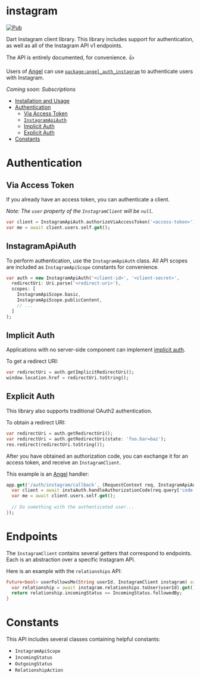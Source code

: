 # instagram
[![Pub](https://img.shields.io/pub/v/instagram.svg)](https://pub.dartlang.org/packages/instagram)

Dart Instagram client library. This library includes support for authentication,
as well as all of the Instagram API v1 endpoints.

The API is entirely documented, for convenience. :+1:

Users of
[Angel](https://angel-dart.github.io)
can use
[`package:angel_auth_instagram`](https://pub.dartlang.org/packages/angel_auth_instagram)
to authenticate users with Instagram.

*Coming soon: Subscriptions*

* [Installation and Usage](#installation-and-usage)
* [Authentication](#authentication)
    * [Via Access Token](#via-access-token)
    * [`InstagramApiAuth`](#instagramapiauth)
    * [Implicit Auth](#implicit-auth)
    * [Explicit Auth](#explicit-auth)
* [Constants](#constants)

# Authentication
## Via Access Token
If you already have an access token, you can authenticate a client.

*Note: The `user` property of the `InstagramClient` will be `null`.*

```dart
var client = InstagramApiAuth.authorizeViaAccessToken('<access-token>');
var me = await client.users.self.get();
```

## InstagramApiAuth
To perform authentication, use the `InstagramApiAuth` class. All API scopes are
included as `InstagramApiScope` constants for convenience.

```dart
var auth = new InstagramApiAuth('<client-id>', '<client-secret>',
  redirectUri: Uri.parse('<redirect-uri>'),
  scopes: [
    InstagramApiScope.basic,
    InstagramApiScope.publicContent,
    // ...
  ]
);
```

## Implicit Auth
Applications with no server-side component can implement
[implicit auth](https://www.instagram.com/developer/authentication/).

To get a redirect URI:

```dart
var redirectUri = auth.getImplicitRedirectUri();
window.location.href = redirectUri.toString();
```

## Explicit Auth
This library also supports traditional OAuth2 authentication.

To obtain a redirect URI:

```dart
var redirectUri = auth.getRedirectUri();
var redirectUri = auth.getRedirectUri(state: 'foo.bar=baz');
res.redirect(redirectUri.toString());
```

After you have obtained an authorization code, you can exchange it for an access token,
and receive an `InstagramClient`.

This example is an
[Angel](https://angel-dart.github.io)
handler:

```dart
app.get('/auth/instagram/callback', (RequestContext req, InstagramApiAuth instaAuth) async {
  var client = await instaAuth.handleAuthorizationCode(req.query['code'], new http.Client());
  var me = await client.users.self.get();
  
  // Do something with the authenticated user...
});
```

# Endpoints
The `InstagramClient` contains several getters that correspond to endpoints. Each is an abstraction over
a specific Instagram API.

Here is an example with the `relationships` API:

```dart
Future<bool> userFollowsMe(String userId, InstagramClient instagram) async {
  var relationship = await instagram.relationships.toUser(userId).get();
  return relationship.incomingStatus == IncomingStatus.followedBy;
}
```

# Constants
This API includes several classes containing helpful constants:
* `InstagramApiScope`
* `IncomingStatus`
* `OutgoingStatus`
* `RelationshipAction`